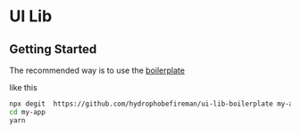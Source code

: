 # UI Lib

## Getting Started

The recommended way is to use the [boilerplate](https://github.com/hydrophobefireman/ui-lib-boilerplate)

like this

```bash
npx degit  https://github.com/hydrophobefireman/ui-lib-boilerplate my-app
cd my-app
yarn
```
